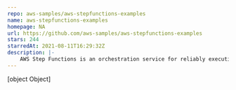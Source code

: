 ```yaml
---
repo: aws-samples/aws-stepfunctions-examples
name: aws-stepfunctions-examples
homepage: NA
url: https://github.com/aws-samples/aws-stepfunctions-examples
stars: 244
starredAt: 2021-08-11T16:29:32Z
description: |-
    AWS Step Functions is an orchestration service for reliably executing multi-step processes using visual workflows. This repository includes detailed examples that will help you unlock the power of serverless workflow.
---
```


[object Object]
